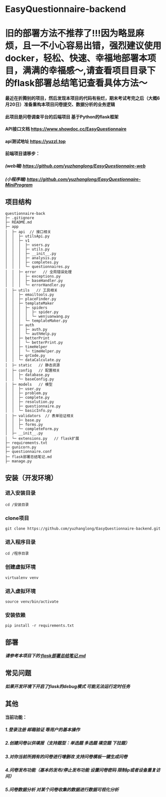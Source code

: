 # EasyQuestionnaire-backend
# 旧的部署方法不推荐了!!!因为略显麻烦，且一不小心容易出错，强烈建议使用docker，轻松、快速、幸福地部署本项目，满满的幸福感～,请查看项目目录下的flask部署总结笔记查看具体方法～

#### 最近在折腾别的项目，然后发现本项目的代码有些烂，期末考试考完之后（大概6月20日）准备重构本项目问卷提交、数据分析的业务逻辑

#### 此项目是问卷调查平台的后端项目 基于Python的flask框架

#### API接口文档 https://www.showdoc.cc/EasyQuestionnaire

#### api测试地址 https://yuzzl.top

#### 前端项目请移步：

##### (web端) https://github.com/yuzhanglong/EasyQuestionnaire-web
##### (小程序端) https://github.com/yuzhanglong/EasyQuestionnaire-MiniProgram



## 项目结构
```
questionnaire-back
├─ .gitignore
├─ README.md
├─ app
│  ├─ api  // 接口相关
│  │  ├─ utilsApi.py
│  │  ├─ v1
│  │  │  ├─ users.py
│  │  │  ├─ utils.py
│  │  │  ├─ __init__.py
│  │  │  ├─ analysis.py
│  │  │  ├─ completes.py
│  │  │  └─ questionnaires.py
│  │  ├─ error   // 全局错误处理
│  │  │  ├─ exceptions.py
│  │  │  ├─ baseHandler.py
│  │  │  └─ errorHandler.py
│  ├─ utils   // 工具相关
│  │  ├─ emailtools.py
│  │  ├─ placeFinder.py
│  │  ├─ templateMaker
│  │  │  ├─ spiders
│  │  │  │  ├─ spider.py
│  │  │  │  └─ wenjuanwang.py
│  │  │  └─ templateMaker.py
│  │  ├─ auth
│  │  │  ├─ auth.py
│  │  │  └─ authHelp.py
│  │  ├─ betterPrint
│  │  │  └─ betterPrint.py
│  │  ├─ timeHelper
│  │  │  └─ timeHelper.py
│  │  ├─ qrCode.py
│  │  └─ dataCalculate.py
│  ├─ static   // 静态资源
│  ├─ config   // 配置相关
│  │  ├─ database.py
│  │  └─ baseConfig.py
│  ├─ models   // 模型
│  │  ├─ user.py
│  │  ├─ problem.py
│  │  ├─ complete.py
│  │  ├─ resolution.py
│  │  ├─ questionnaire.py
│  │  └─ basicInfo.py
│  ├─ validators  // 表单验证相关
│  │  ├─ base.py
│  │  ├─ forms.py
│  │  └─ completeForm.py
│  ├─ __init__.py
│  └─ extensions.py   // flask扩展
├─ requirements.txt
├─ gunicorn.py
├─ questionnaire.conf
├─ flask部署总结笔记.md
├─ manage.py
```



## 安装（开发环境）

### 进入安装目录
```
cd /安装目录
```

### clone项目

```
git clone https://github.com/yuzhanglong/EasyQuestionnaire-backend.git
```

### 进入程序目录
```
cd /程序目录
```

### 创建虚拟环境
```
virtualenv venv
```

### 进入虚拟环境
```
source venv/bin/activate
```

### 安装依赖
```
pip install -r requirements.txt
```



## 部署

##### 请参考本项目下的 [flask部署总结笔记.md]([https://github.com/yuzhanglong/questionnaire-back/blob/master/flask%E9%83%A8%E7%BD%B2%E6%80%BB%E7%BB%93%E7%AC%94%E8%AE%B0.md](https://github.com/yuzhanglong/questionnaire-back/blob/master/flask部署总结笔记.md))



## 常见问题

##### 如果开发环境下开启了flask的debug模式 可能无法运行定时任务



## 其他

#### 当前功能：

##### 1.登录注册 邮箱验证 等用户的基本操作

##### 2.创建问卷以供填报（支持题型：单选题 多选题 填空题 下拉题）

##### 3.对你当前所拥有的问卷进行增删改  支持问卷模板一键生成问卷

##### 4.问卷发布功能（基本的发布/停止发布功能 设置问卷密码 限制ip或者设备重复访问）

##### 5.问卷数据分析 对某个问卷收集的数据进行数据可视化分析
